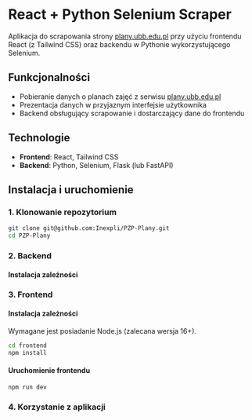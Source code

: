 # React + Python Selenium Scraper

Aplikacja do scrapowania strony [plany.ubb.edu.pl](https://plany.ubb.edu.pl) przy użyciu frontendu React (z Tailwind CSS) oraz backendu w Pythonie wykorzystującego Selenium.

## Funkcjonalności
- Pobieranie danych o planach zajęć z serwisu [plany.ubb.edu.pl](https://plany.ubb.edu.pl)
- Prezentacja danych w przyjaznym interfejsie użytkownika
- Backend obsługujący scrapowanie i dostarczający dane do frontendu

## Technologie
- **Frontend**: React, Tailwind CSS
- **Backend**: Python, Selenium, Flask (lub FastAPI)

## Instalacja i uruchomienie
### 1. Klonowanie repozytorium
```sh
git clone git@github.com:Inexpli/PZP-Plany.git
cd PZP-Plany
```

### 2. Backend
#### Instalacja zależności

### 3. Frontend
#### Instalacja zależności
Wymagane jest posiadanie Node.js (zalecana wersja 16+).
```sh
cd frontend
npm install
```

#### Uruchomienie frontendu
```sh
npm run dev
```

### 4. Korzystanie z aplikacji
